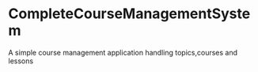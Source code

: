 # CompleteCourseManagementSystem
A simple course management application handling topics,courses and lessons
